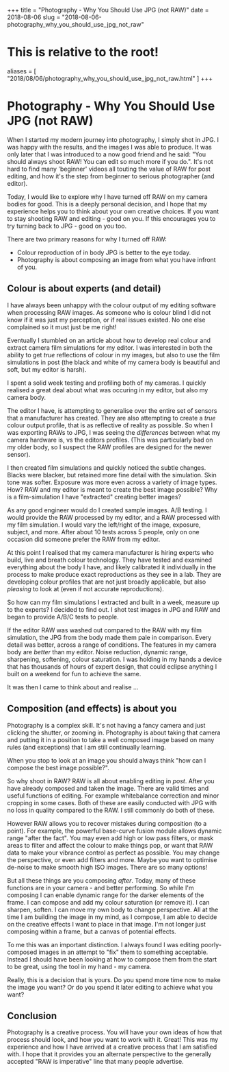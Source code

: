+++
title = "Photography - Why You Should Use JPG (not RAW)"
date = 2018-08-06
slug = "2018-08-06-photography_why_you_should_use_jpg_not_raw"
# This is relative to the root!
aliases = [ "2018/08/06/photography_why_you_should_use_jpg_not_raw.html" ]
+++
# Photography - Why You Should Use JPG (not RAW)

When I started my modern journey into photography, I simply shot in JPG.
I was happy with the results, and the images I was able to produce. It
was only later that I was introduced to a now good friend and he said:
\"You should always shoot RAW! You can edit so much more if you do.\".
It\'s not hard to find many \'beginner\' videos all touting the value of
RAW for post editing, and how it\'s the step from beginner to serious
photographer (and editor).

Today, I would like to explore why I have turned off RAW on my camera
bodies for good. This is a deeply personal decision, and I hope that my
experience helps you to think about your own creative choices. If you
want to stay shooting RAW and editing - good on you. If this encourages
you to try turning back to JPG - good on you too.

There are two primary reasons for why I turned off RAW:

-   Colour reproduction of in body JPG is better to the eye today.
-   Photography is about composing an image from what you have infront
    of you.

## Colour is about experts (and detail)

I have always been unhappy with the colour output of my editing software
when processing RAW images. As someone who is colour blind I did not
know if it was just my perception, or if real issues existed. No one
else complained so it must just be me right!

Eventually I stumbled on an article about how to develop real colour and
extract camera film simulations for my editor. I was interested in both
the ability to get *true* reflections of colour in my images, but also
to use the film simulations in post (the black and white of my camera
body is beautiful and soft, but my editor is harsh).

I spent a solid week testing and profiling both of my cameras. I quickly
realised a great deal about what was occuring in my editor, but also my
camera body.

The editor I have, is attempting to generalise over the entire set of
sensors that a manufacturer has created. They are also attempting to
create a *true* colour output profile, that is as reflective of reality
as possible. So when I was exporting RAWs to JPG, I was seeing the
*differences* between what my camera hardware is, vs the editors
profiles. (This was particularly bad on my older body, so I suspect the
RAW profiles are designed for the newer sensor).

I then created film simulations and quickly noticed the subtle changes.
Blacks were blacker, but retained more fine detail with the simulation.
Skin tone was softer. Exposure was more even across a variety of image
types. How? RAW and my editor is meant to create the best image
possible? Why is a film-simulation I have \"extracted\" creating better
images?

As any good engineer would do I created sample images. A/B testing. I
would provide the RAW processed by my editor, and a RAW processed with
my film simulation. I would vary the left/right of the image, exposure,
subject, and more. After about 10 tests across 5 people, only on one
occasion did someone prefer the RAW from my editor.

At this point I realised that my camera manufacturer is hiring experts
who build, live and breath colour technology. They have tested and
examined everything about the body I have, and likely calibrated it
individually in the process to make produce exact reproductions as they
see in a lab. They are developing colour profiles that are not just
broadly applicable, but also *pleasing* to look at (even if not accurate
reproductions).

So how can my film simulations I extracted and built in a week, measure
up to the experts? I decided to find out. I shot test images in JPG and
RAW and began to provide A/B/C tests to people.

If the editor RAW was washed out compared to the RAW with my film
simulation, the JPG from the body made them pale in comparison. Every
detail was better, across a range of conditions. The features in my
camera body are *better* than my editor. Noise reduction, dynamic range,
sharpening, softening, colour saturation. I was holding in my hands a
device that has thousands of hours of expert design, that could eclipse
anything I built on a weekend for fun to achieve the same.

It was then I came to think about and realise \...

## Composition (and effects) is about you

Photography is a complex skill. It\'s not having a fancy camera and just
clicking the shutter, or zooming in. Photography is about taking that
camera and putting it in a position to take a well composed image based
on many rules (and exceptions) that I am still continually learning.

When you stop to look at an image you should always think \"how can I
compose the best image possible?\".

So why shoot in RAW? RAW is all about enabling editing in *post*. After
you have already composed and taken the image. There are valid times and
useful functions of editing. For example whitebalance correction and
minor cropping in some cases. Both of these are easily conducted with
JPG with no loss in quality compared to the RAW. I still commonly do
both of these.

However RAW allows you to recover mistakes during composition (to a
point). For example, the powerful base-curve fusion module allows
dynamic range \"after the fact\". You may even add high or low pass
filters, or mask areas to filter and affect the colour to make things
pop, or want that RAW data to make your vibrance control as perfect as
possible. You may change the perspective, or even add filters and more.
Maybe you want to optimise de-noise to make smooth high ISO images.
There are so many options!

But all these things are you composing *after*. Today, many of these
functions are in your camera - and better performing. So while I\'m
composing I can enable dynamic range for the darker elements of the
frame. I can compose and add my colour saturation (or remove it). I can
sharpen, soften. I can move my own body to change perspective. All at
the time I am building the image in my mind, as I compose, I am able to
decide on the creative effects I want to place in that image. I\'m not
longer just composing within a frame, but a canvas of potential effects.

To me this was an important distinction. I always found I was editing
poorly-composed images in an attempt to \"fix\" them to something
acceptable. Instead I should have been looking at how to compose them
from the start to be great, using the tool in my hand - my camera.

Really, this is a decision that is yours. Do you spend more time now to
make the image you want? Or do you spend it later editing to achieve
what you want?

## Conclusion

Photography is a creative process. You will have your own ideas of how
that process should look, and how you want to work with it. Great! This
was my experience and how I have arrived at a creative process that I am
satisfied with. I hope that it provides you an alternate perspective to
the generally accepted \"RAW is imperative\" line that many people
advertise.

